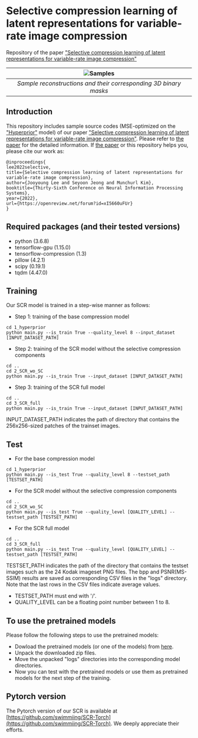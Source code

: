 # Selective compression learning of latent representations for variable-rate image compression
Repository of the paper ["Selective compression learning of latent representations for variable-rate image compression"](https://openreview.net/forum?id=xI5660uFUr)

| ![Samples](./Kodim15_animation.gif) |
|:--:|
| *Sample reconstructions and their corresponding 3D binary masks* |

## Introduction

This repository includes sample source codes (MSE-optimized on the ["Hyperprior"](https://arxiv.org/abs/1802.01436) model) of our paper ["Selective compression learning of latent representations for variable-rate image compression"](https://openreview.net/forum?id=xI5660uFUr). Please refer to [the paper](https://openreview.net/forum?id=xI5660uFUr) for the detailed information. If  [the paper](https://openreview.net/forum?id=xI5660uFUr) or this repository helps you, please cite our work as:

~~~
@inproceedings{
lee2022selective,
title={Selective compression learning of latent representations for variable-rate image compression},
author={Jooyoung Lee and Seyoon Jeong and Munchurl Kim},
booktitle={Thirty-Sixth Conference on Neural Information Processing Systems},
year={2022},
url={https://openreview.net/forum?id=xI5660uFUr}
}
~~~

## Required packages (and their tested versions)
* python (3.6.8)
* tensorflow-gpu (1.15.0)
* tensorflow-compression (1.3)
* pillow (4.2.1)
* scipy (0.19.1)
* tqdm (4.47.0)

## Training
Our SCR model is trained in a step-wise manner as follows:
* Step 1: training of the base compression model
~~~
cd 1_hyperprior
python main.py --is_train True --quality_level 8 --input_dataset [INPUT_DATASET_PATH]
~~~

* Step 2: training of the SCR model without the selective compression components
~~~
cd ..
cd 2_SCR_wo_SC
python main.py --is_train True --input_dataset [INPUT_DATASET_PATH]
~~~

* Step 3: training of the SCR full model
~~~
cd ..
cd 3_SCR_full
python main.py --is_train True --input_dataset [INPUT_DATASET_PATH]
~~~

INPUT_DATASET_PATH indicates the path of directory that contains the 256x256-sized patches of the trainset images.

## Test
* For the base compression model
~~~
cd 1_hyperprior
python main.py --is_test True --quality_level 8 --testset_path [TESTSET_PATH]
~~~

* For the SCR model without the selective compression components
~~~
cd ..
cd 2_SCR_wo_SC
python main.py --is_test True --quality_level [QUALITY_LEVEL] --testset_path [TESTSET_PATH]
~~~

* For the SCR full model
~~~
cd ..
cd 3_SCR_full
python main.py --is_test True --quality_level [QUALITY_LEVEL] --testset_path [TESTSET_PATH]
~~~

TESTSET_PATH indicates the path of the directory that contains the testset images such as the 24 Kodak imageset PNG files.
The bpp and PSNR(MS-SSIM) results are saved as corresponding CSV files in the "logs" directory. Note that the last rows in the CSV files indicate average values.

* TESTSET_PATH must end with '/'.
* QUALITY_LEVEL can be a floating point number between 1 to 8.

## To use the pretrained models
Please follow the following steps to use the pretrained models:
* Dowload the pretrained models (or one of the models) from [here](https://drive.google.com/drive/folders/1KbTZBcJggrnBaZddKrWiN7S60cEtD9U6?usp=sharing).
* Unpack the downloaded zip files.
* Move the unpacked "logs" directories into the corresponding model directories.
* Now you can test with the pretrained models or use them as pretrained models for the next step of the training.

## Pytorch version
The Pytorch version of our SCR is available at [https://github.com/swimmiing/SCR-Torch](https://github.com/swimmiing/SCR-Torch). We deeply appreciate their efforts.
